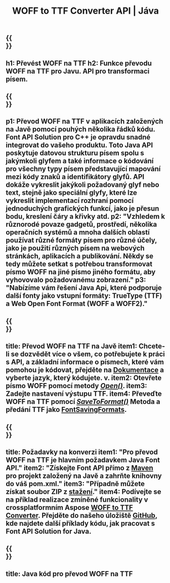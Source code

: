 ﻿---
translation: true
template: /_templates/conversion-child-java.md
title: WOFF to TTF Converter API | Jáva
description: Převeďte WOFF na TTF pomocí Java API na Windows a Linux. Integrujte tuto nativní funkci převodu písem WOFF na TTF do svého vlastního řešení.
keywords: woff to ttf java api, woff2ttf java řešení, woff to ttf java
url: /java/conversion/woff-to-ttf/
family: font
platformtag: java
feature: conversion
otherformats: WOFF2
---

{{<section banner>}}
---
h1: Převést WOFF na TTF
h2: Funkce převodu WOFF na TTF pro Javu. API pro transformaci písem.
---

{{<section overview>}}
---
p1: Převod WOFF na TTF v aplikacích založených na Javě pomocí pouhých několika řádků kódu. Font API Solution pro С++ je opravdu snadné integrovat do vašeho produktu. Toto Java API poskytuje datovou strukturu písem spolu s jakýmkoli glyfem a také informace o kódování pro všechny typy písem představující mapování mezi kódy znaků a identifikátory glyfů. API dokáže vykreslit jakýkoli požadovaný glyf nebo text, stejně jako speciální glyfy, které lze vykreslit implementací rozhraní pomocí jednoduchých grafických funkcí, jako je přesun bodu, kreslení čáry a křivky atd.
p2: "Vzhledem k různorodé povaze gadgetů, prostředí, několika operačních systémů a mnoha dalších oblastí používat různé formáty písem pro různé účely, jako je použití různých písem na webových stránkách, aplikacích a publikování. Někdy se tedy můžete setkat s potřebou transformovat písmo WOFF na jiné písmo jiného formátu, aby vyhovovalo požadovanému zobrazení."
p3: "Nabízíme vám řešení Java Api, které podporuje další fonty jako vstupní formáty: TrueType (TTF) a Web Open Font Format (WOFF a WOFF2)."
---

{{<section feature1>}}
---
title: Převod WOFF na TTF na Javě
item1: Chcete-li se dozvědět více o všem, co potřebujete k práci s API, a základní informace o písmech, které vám pomohou je kódovat, přejděte na [Dokumentace](https://docs.aspose.com/font/) a vyberte jazyk, který kódujete. v.
item2: Otevřete písmo WOFF pomocí metody [*Open()*](https://reference.aspose.com/font/java/com.aspose.font/Font#open-com.aspose.font.FontDefinition-).
item3: Zadejte nastavení výstupu TTF.
item4: Převeďte WOFF na TTF pomocí [*SaveToFormat()*](https://reference.aspose.com/font/java/com.aspose.font/Font#saveToFormat-java.io.OutputStream-com.aspose.font.FontSavingFormats-) Metoda a předání TTF jako [FontSavingFormats](https://reference.aspose.com/font/java/com.aspose.font/FontSavingFormats).
---

{{<section feature2>}}
---
title: Požadavky na konverzi
item1: "Pro převod WOFF na TTF je hlavním požadavkem Java Font API."
item2: "Získejte Font API přímo z [Maven](https://repository.aspose.com/webapp/#/artifacts/browse/tree/General/repo/com/aspose/aspose-font) pro projekt založený na Javě a zahrňte knihovny do váš pom.xml."
item3: "Případně můžete získat soubor ZIP z [stažení](https://releases.aspose.com/font/java/)."
item4: Podívejte se na příklad realizace zmíněné funkcionality v crossplatformním Aspose [WOFF to TTF Converter](https://products.aspose.app/font/conversion/woff-to-ttf). Přejděte do našeho úložiště [GitHub](https://github.com/aspose-font/Aspose.Font-Documentation/tree/master/java-examples), kde najdete další příklady kódu, jak pracovat s Font API Solution for Java.
---

{{<section codeexample>}}
---
title: Java kód pro převod WOFF na TTF
---